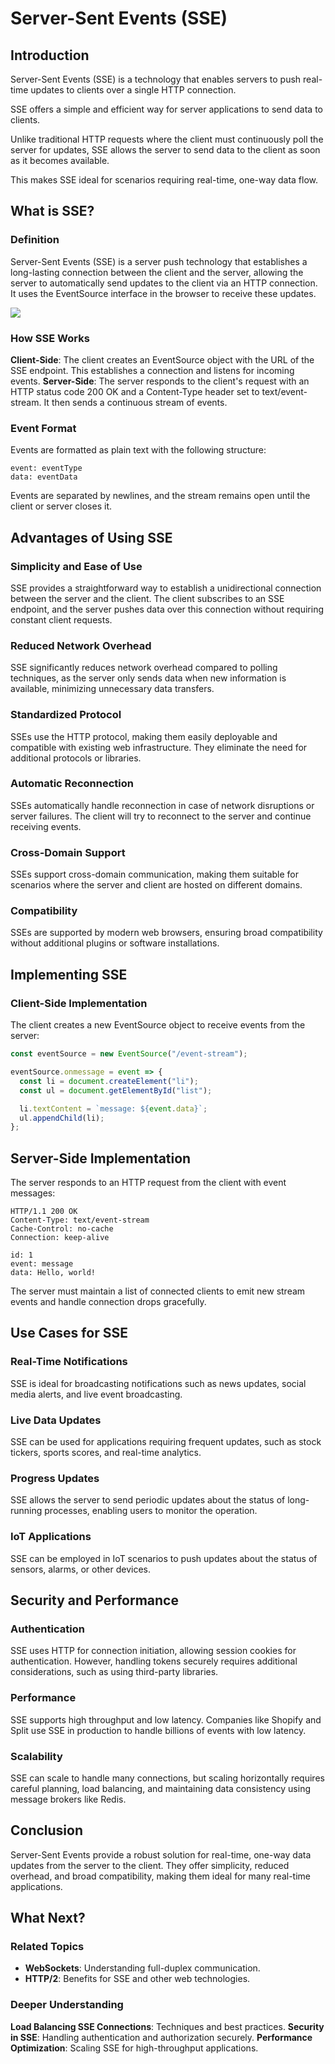 # Server-Sent Events (SSE)

## Introduction
Server-Sent Events (SSE) is a technology that enables servers to push real-time updates to clients over a single HTTP connection.

SSE offers a simple and efficient way for server applications to send data to clients.

Unlike traditional HTTP requests where the client must continuously poll the server for updates, SSE allows the server to send data to the client as soon as it becomes available.

This makes SSE ideal for scenarios requiring real-time, one-way data flow.

## What is SSE?

### Definition
Server-Sent Events (SSE) is a server push technology that establishes a long-lasting connection between the client and the server, allowing the server to automatically send updates to the client via an HTTP connection. It uses the EventSource interface in the browser to receive these updates.

![](https://ucarecdn.com/6057a5a8-2aed-4e79-92bf-d0d5d54ec7f7/)

### How SSE Works
**Client-Side**: The client creates an EventSource object with the URL of the SSE endpoint. This establishes a connection and listens for incoming events.
**Server-Side**: The server responds to the client's request with an HTTP status code 200 OK and a Content-Type header set to text/event-stream. It then sends a continuous stream of events.

### Event Format
Events are formatted as plain text with the following structure:

```
event: eventType
data: eventData
```

Events are separated by newlines, and the stream remains open until the client or server closes it.

## Advantages of Using SSE
### Simplicity and Ease of Use
SSE provides a straightforward way to establish a unidirectional connection between the server and the client. The client subscribes to an SSE endpoint, and the server pushes data over this connection without requiring constant client requests.

### Reduced Network Overhead
SSE significantly reduces network overhead compared to polling techniques, as the server only sends data when new information is available, minimizing unnecessary data transfers.

### Standardized Protocol
SSEs use the HTTP protocol, making them easily deployable and compatible with existing web infrastructure. They eliminate the need for additional protocols or libraries.

### Automatic Reconnection
SSEs automatically handle reconnection in case of network disruptions or server failures. The client will try to reconnect to the server and continue receiving events.

### Cross-Domain Support
SSEs support cross-domain communication, making them suitable for scenarios where the server and client are hosted on different domains.

### Compatibility
SSEs are supported by modern web browsers, ensuring broad compatibility without additional plugins or software installations.


## Implementing SSE
### Client-Side Implementation
The client creates a new EventSource object to receive events from the server:

```javascript
const eventSource = new EventSource("/event-stream");

eventSource.onmessage = event => {
  const li = document.createElement("li");
  const ul = document.getElementById("list");

  li.textContent = `message: ${event.data}`;
  ul.appendChild(li);
};
```

## Server-Side Implementation
The server responds to an HTTP request from the client with event messages:

```
HTTP/1.1 200 OK
Content-Type: text/event-stream
Cache-Control: no-cache
Connection: keep-alive

id: 1
event: message
data: Hello, world!
```

The server must maintain a list of connected clients to emit new stream events and handle connection drops gracefully.

## Use Cases for SSE
### Real-Time Notifications
SSE is ideal for broadcasting notifications such as news updates, social media alerts, and live event broadcasting.

### Live Data Updates
SSE can be used for applications requiring frequent updates, such as stock tickers, sports scores, and real-time analytics.

### Progress Updates
SSE allows the server to send periodic updates about the status of long-running processes, enabling users to monitor the operation.

### IoT Applications
SSE can be employed in IoT scenarios to push updates about the status of sensors, alarms, or other devices.

## Security and Performance
### Authentication
SSE uses HTTP for connection initiation, allowing session cookies for authentication. However, handling tokens securely requires additional considerations, such as using third-party libraries.

### Performance
SSE supports high throughput and low latency. Companies like Shopify and Split use SSE in production to handle billions of events with low latency.

### Scalability
SSE can scale to handle many connections, but scaling horizontally requires careful planning, load balancing, and maintaining data consistency using message brokers like Redis.

## Conclusion
Server-Sent Events provide a robust solution for real-time, one-way data updates from the server to the client. They offer simplicity, reduced overhead, and broad compatibility, making them ideal for many real-time applications.

## What Next?
### Related Topics
- **WebSockets**: Understanding full-duplex communication.
- **HTTP/2**: Benefits for SSE and other web technologies.

### Deeper Understanding
**Load Balancing SSE Connections**: Techniques and best practices.
**Security in SSE**: Handling authentication and authorization securely.
**Performance Optimization**: Scaling SSE for high-throughput applications.
